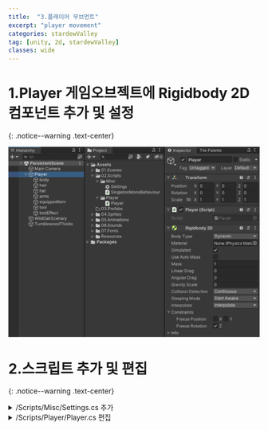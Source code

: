```yaml
---
title:  "3.플레이어 무브먼트"
excerpt: "player movement"
categories: stardewValley
tag: [unity, 2d, stardewValley]
classes: wide
---
```


# 1.Player 게임오브젝트에 Rigidbody 2D 컴포넌트 추가 및 설정
{: .notice--warning .text-center}

<img src="/img/unity2d/stardewValley/2023-01-28-rigidbody-2d-component.png"/>

# 2.스크립트 추가 및 편집
{: .notice--warning .text-center}

<details>
<summary>/Scripts/Misc/Settings.cs 추가</summary>
<div markdown="1">

```c#
using UnityEngine;

public static class Settings
{
    // Player Movement
    public const float runningSpeed = 5.333f;
    public const float walkingSpeed = 2.666f;
}
```

<div class="notice">
게임오브젝트가 하나의 Sprite Renderer 만 가질 경우 Sorting Group 없이 위의 값 세개로 설정
<br>test
</div>

</div>
</details>

<details>
<summary>/Scripts/Player/Player.cs 편집</summary>
<div markdown="1">

```c#
using UnityEngine;

public class Player : SingletonMonoBehaviour<Player>
{
    // Movement Parameters
    private float xInput;
    private float yInput;

    private Rigidbody2D rigidBody2D;

    private float movementSpeed;

    protected override void Awake()
    {
        base.Awake();

        rigidBody2D = GetComponent<Rigidbody2D>();
    }

    private void Update()
    {
        #region Player Input
        
        PlayerMovementInput();

        PlayerWalkInput();

        #endregion    
    }

    private void FixedUpdate()
    {
        PlayerMovement();
    }

    private void PlayerMovementInput()
    {
        yInput = Input.GetAxisRaw("Vertical");
        xInput = Input.GetAxisRaw("Horizontal");

        if (yInput != 0 && xInput != 0)
        {
            xInput = xInput * 0.71f;
            yInput = yInput * 0.71f;
        }

        if (xInput != 0 || yInput != 0)
            movementSpeed = Settings.runningSpeed;
    }

    private void PlayerWalkInput()
    {
        if (Input.GetKey(KeyCode.LeftShift) || Input.GetKey(KeyCode.RightShift))
            movementSpeed = Settings.walkingSpeed;
        else
            movementSpeed = Settings.runningSpeed;
    }

    private void PlayerMovement()
    {
        Vector2 move = new Vector2(xInput * movementSpeed * Time.deltaTime, yInput * movementSpeed * Time.deltaTime);

        rigidBody2D.MovePosition(rigidBody2D.position + move);
    }
}
```

</div>
</details>
